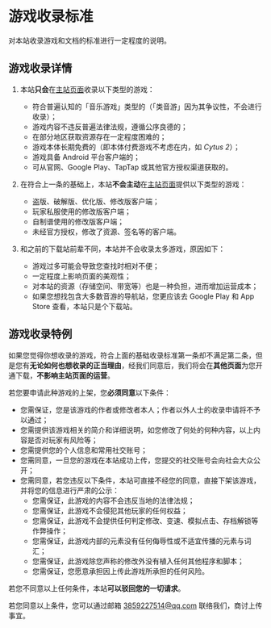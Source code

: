 # 游戏收录标准

对本站收录游戏和文档的标准进行一定程度的说明。

## 游戏收录详情

1. 本站**只会**在[主站页面](/)收录以下类型的游戏：

    - 符合普遍认知的「音乐游戏」类型的（「类音游」因为其争议性，不会进行收录）；
    - 游戏内容不违反普遍法律法规，遵循公序良德的；
    - 在部分地区获取资源存在一定程度困难的；
    - 游戏本体长期免费的（即本体付费游戏不考虑在内，如 *Cytus 2*）；
    - 游戏具备 Android 平台客户端的；
    - 可从官网、Google Play、TapTap 或其他官方授权渠道获取的。
2. 在符合上一条的基础上，本站**不会主动**在[主站页面](/)提供以下类型的游戏：
   - 盗版、破解版、优化版、修改版客户端；
   - 玩家私服使用的修改版客户端；
   - 自制谱使用的修改版客户端；
   - 未经官方授权，修改了资源、签名等的客户端。
3. 和之前的下载站前辈不同，本站并不会收录太多游戏，原因如下：
    - 游戏过多可能会导致您查找时相对不便；
    - 一定程度上影响页面的美观性；
    - 对本站的资源（存储空间、带宽等）也是一种负担，进而增加运营成本；
    - 如果您想找包含大多数音游的导航站，您更应该去 Google Play 和 App Store 查看，本站只是个下载站。

## 游戏收录特例

如果您觉得你想收录的游戏，符合上面的基础收录标准第一条却不满足第二条，但是您有**无论如何也想收录的正当理由**，经我们同意后，我们将会在**其他页面**为您开通下载，**不影响主站页面的运营**。

若您要申请此种游戏的上架，您**必须同意**以下条件：

- 您需保证，您是该游戏的作者或修改者本人；作者以外人士的收录申请将不予以通过；
- 您需提供该游戏相关的简介和详细说明，如您修改了何处的何种内容，以上内容是否对玩家有风险等；
- 您需提供您的个人信息和常用社交账号；
- 您需同意，一旦您的游戏在本站成功上传，您提交的社交账号会向社会大众公开；
- 您需同意，若您违反以下条件，本站可直接不经您的同意，直接下架该游戏，并将您的信息进行严肃的公示：
  - 您需保证，此游戏的内容不会违反当地的法律法规；
  - 您需保证，此游戏不会侵犯其他玩家的任何权益；
  - 您需保证，此游戏不会提供任何判定修改、变速、模拟点击、存档解锁等作弊操作；
  - 您需保证，此游戏内部的元素没有任何侮辱性或不适宜传播的元素与词汇；
  - 您需保证，此游戏除您声称的修改外没有植入任何其他程序和脚本；
  - 您需保证，您愿意承担因上传此游戏所承担的任何风险。

若您不同意以上任何条件，本站**可以驳回您的一切请求**。

若您同意以上条件，您可以通过邮箱 3859227514@qq.com 联络我们，商讨上传事宜。



